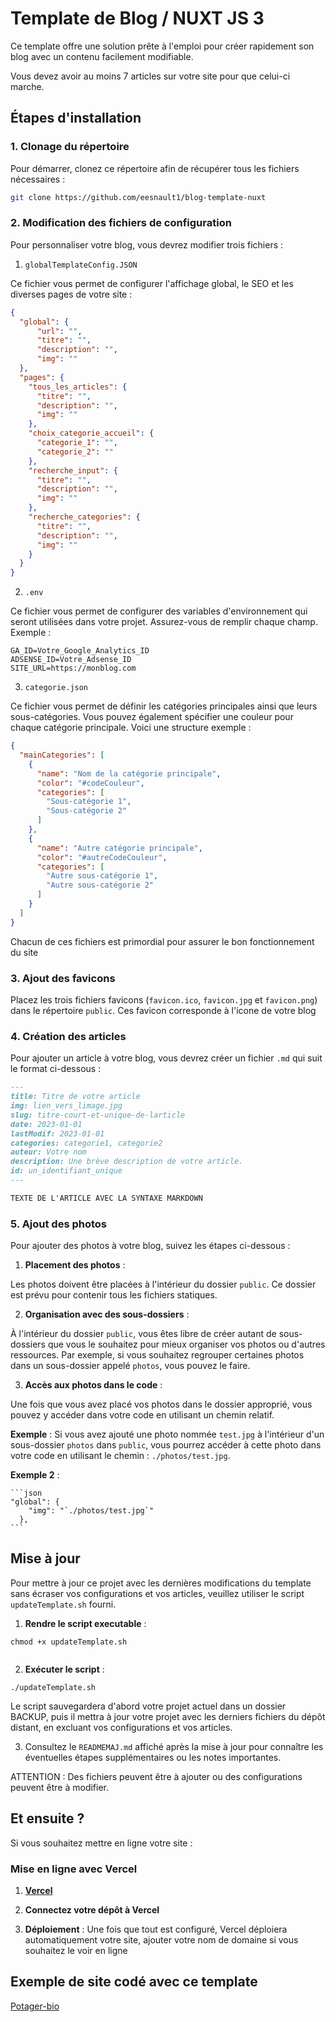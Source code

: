 
# Template de Blog / NUXT JS 3

Ce template offre une solution prête à l'emploi pour créer rapidement son blog avec un contenu facilement modifiable.

Vous devez avoir au moins 7 articles sur votre site pour que celui-ci marche. 

## Étapes d'installation

### 1. **Clonage du répertoire**  

   Pour démarrer, clonez ce répertoire afin de récupérer tous les fichiers nécessaires :
   ```bash
   git clone https://github.com/eesnault1/blog-template-nuxt
   ```

### 2. **Modification des fichiers de configuration**  
   Pour personnaliser votre blog, vous devrez modifier trois fichiers :


1. `globalTemplateConfig.JSON`

Ce fichier vous permet de configurer l'affichage global, le SEO et les diverses pages de votre site :

```json
{
  "global": {
      "url": "",
      "titre": "",
      "description": "",
      "img": ""
  },
  "pages": {
    "tous_les_articles": {
      "titre": "",
      "description": "",
      "img": ""
    },
    "choix_categorie_accueil": {
      "categorie_1": "",
      "categorie_2": ""
    },
    "recherche_input": {
      "titre": "",
      "description": "",
      "img": ""
    },
    "recherche_categories": {
      "titre": "",
      "description": "",
      "img": ""
    }
  }
}
```

 2. `.env`

Ce fichier vous permet de configurer des variables d'environnement qui seront utilisées dans votre projet. Assurez-vous de remplir chaque champ. Exemple :

```
GA_ID=Votre_Google_Analytics_ID
ADSENSE_ID=Votre_Adsense_ID
SITE_URL=https://monblog.com
```

 3. `categorie.json`

Ce fichier vous permet de définir les catégories principales ainsi que leurs sous-catégories. Vous pouvez également spécifier une couleur pour chaque catégorie principale. Voici une structure exemple :

```json
{
  "mainCategories": [
    {
      "name": "Nom de la catégorie principale",
      "color": "#codeCouleur",
      "categories": [
        "Sous-catégorie 1",
        "Sous-catégorie 2"
      ]
    },
    {
      "name": "Autre catégorie principale",
      "color": "#autreCodeCouleur",
      "categories": [
        "Autre sous-catégorie 1",
        "Autre sous-catégorie 2"
      ]
    }
  ]
}
```

Chacun de ces fichiers est primordial pour assurer le bon fonctionnement du site 

### 3. **Ajout des favicons**  
   Placez les trois fichiers favicons (`favicon.ico`, `favicon.jpg` et `favicon.png`) dans le répertoire `public`. Ces favicon corresponde à l'icone de votre blog

### 4. **Création des articles**  
   Pour ajouter un article à votre blog, vous devrez créer un fichier `.md` qui suit le format ci-dessous :

   ```markdown
   ---
   title: Titre de votre article
   img: lien_vers_limage.jpg
   slug: titre-court-et-unique-de-larticle
   date: 2023-01-01
   lastModif: 2023-01-01
   categories: categorie1, categorie2
   auteur: Votre nom
   description: Une brève description de votre article.
   id: un_identifiant_unique
   ---

   TEXTE DE L'ARTICLE AVEC LA SYNTAXE MARKDOWN
   ```


### 5. **Ajout des photos**  

Pour ajouter des photos à votre blog, suivez les étapes ci-dessous :

1. **Placement des photos** : 

Les photos doivent être placées à l'intérieur du dossier `public`. Ce dossier est prévu pour contenir tous les fichiers statiques.

2. **Organisation avec des sous-dossiers** : 

À l'intérieur du dossier `public`, vous êtes libre de créer autant de sous-dossiers que vous le souhaitez pour mieux organiser vos photos ou d'autres ressources. Par exemple, si vous souhaitez regrouper certaines photos dans un sous-dossier appelé `photos`, vous pouvez le faire.

3. **Accès aux photos dans le code** : 

Une fois que vous avez placé vos photos dans le dossier approprié, vous pouvez y accéder dans votre code en utilisant un chemin relatif. 
   
   **Exemple** : Si vous avez ajouté une photo nommée `test.jpg` à l'intérieur d'un sous-dossier `photos` dans `public`, vous pourrez accéder à cette photo dans votre code en utilisant le chemin : `./photos/test.jpg`.

   **Exemple 2** :  
   
    ```json
    "global": {
        "img": "`./photos/test.jpg`"
      },
    ```

## Mise à jour


Pour mettre à jour ce projet avec les dernières modifications du template sans écraser vos configurations et vos articles, veuillez utiliser le script `updateTemplate.sh` fourni.

1. **Rendre le script executable** : 

```
chmod +x updateTemplate.sh


```
2. **Exécuter le script** : 


```
./updateTemplate.sh
```

Le script sauvegardera d'abord votre projet actuel dans un dossier BACKUP, puis il mettra à jour votre projet avec les derniers fichiers du dépôt distant, en excluant vos configurations et vos articles.

3. Consultez le `READMEMAJ.md` affiché après la mise à jour pour connaître les éventuelles étapes supplémentaires ou les notes importantes.

ATTENTION : Des fichiers peuvent être à ajouter ou des configurations peuvent être à modifier. 


## Et ensuite ?

Si vous souhaitez mettre en ligne votre site : 

### Mise en ligne avec Vercel

1. **[Vercel](https://vercel.com)**

2. **Connectez votre dépôt à Vercel**

3. **Déploiement** : Une fois que tout est configuré, Vercel déploiera automatiquement votre site, ajouter votre nom de domaine si vous souhaitez le voir en ligne


## Exemple de site codé avec ce template 

[Potager-bio](https://potager-bio.fr)



